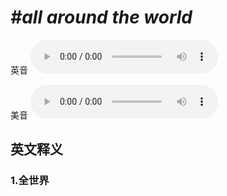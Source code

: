 # ***\#all around the world*** 
英音
<audio src="./media/all around the world1_AAC.aac" controls="controls"></audio>

美音
<audio src="./media/all around the world2_AAC.aac" controls="controls"></audio>



  

英文释义
---
### 1.**全世界**  


